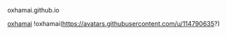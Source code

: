 oxhamai.github.io

[oxhamai](https://github.com/oxhamai)
!oxhamai(https://avatars.githubusercontent.com/u/114790635?)

